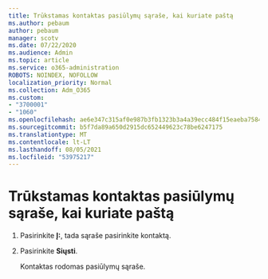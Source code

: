 ```yaml
---
title: Trūkstamas kontaktas pasiūlymų sąraše, kai kuriate paštą
ms.author: pebaum
author: pebaum
manager: scotv
ms.date: 07/22/2020
ms.audience: Admin
ms.topic: article
ms.service: o365-administration
ROBOTS: NOINDEX, NOFOLLOW
localization_priority: Normal
ms.collection: Adm_O365
ms.custom:
- "3700001"
- "1060"
ms.openlocfilehash: ae6e347c315af0e987b3fb1323b3a4a39ecc484f15eaeba75840b5ab134cc4d1
ms.sourcegitcommit: b5f7da89a650d2915dc652449623c78be6247175
ms.translationtype: MT
ms.contentlocale: lt-LT
ms.lasthandoff: 08/05/2021
ms.locfileid: "53975217"
---
```

# <a name="missing-contact-in-suggestion-list-while-composing-mail"></a>Trūkstamas kontaktas pasiūlymų sąraše, kai kuriate paštą

1. Pasirinkite **Į:**, tada sąraše pasirinkite kontaktą.
2. Pasirinkite **Siųsti**.

    Kontaktas rodomas pasiūlymų sąraše.